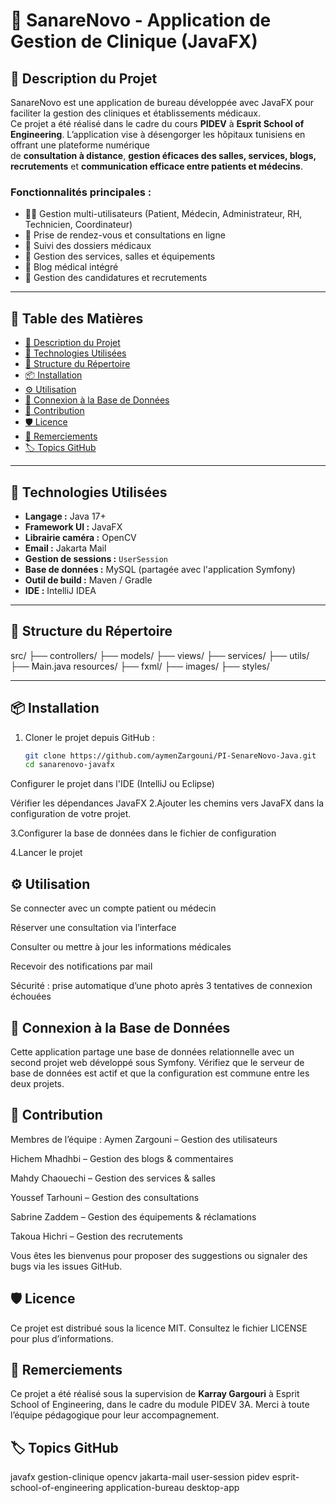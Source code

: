 # 🏥 SanareNovo - Application de Gestion de Clinique (JavaFX)

## 📖 Description du Projet

SanareNovo est une application de bureau développée avec JavaFX pour faciliter la gestion des cliniques et établissements médicaux.  
Ce projet a été réalisé dans le cadre du cours **PIDEV** à **Esprit School of Engineering**. L’application vise à désengorger les hôpitaux tunisiens en offrant une plateforme numérique  
de **consultation à distance**, **gestion éficaces des salles, services, blogs, recrutements** et **communication efficace entre patients et médecins**.

### Fonctionnalités principales :

- 🧑‍⚕️ Gestion multi-utilisateurs (Patient, Médecin, Administrateur, RH, Technicien, Coordinateur)
- 📅 Prise de rendez-vous et consultations en ligne
- 📁 Suivi des dossiers médicaux
- 🏥 Gestion des services, salles et équipements
- 📰 Blog médical intégré
- 💼 Gestion des candidatures et recrutements
  
---

## 📑 Table des Matières

- [📖 Description du Projet](#-description-du-projet)
- [🧰 Technologies Utilisées](#-technologies-utilisées)
- [📁 Structure du Répertoire](#-structure-du-répertoire)
- [📦 Installation](#-installation)
- [⚙️ Utilisation](#-utilisation)
- [🔗 Connexion à la Base de Données](#-connexion-à-la-base-de-données)
- [👥 Contribution](#-contribution)
- [🛡️ Licence](#-licence)
- [🙏 Remerciements](#-remerciements)
- [🏷️ Topics GitHub](#-topics-github)

---

## 🧰 Technologies Utilisées

- **Langage :** Java 17+
- **Framework UI :** JavaFX
- **Librairie caméra :** OpenCV
- **Email :** Jakarta Mail
- **Gestion de sessions :** `UserSession`
- **Base de données :** MySQL (partagée avec l'application Symfony)
- **Outil de build :** Maven / Gradle
- **IDE :** IntelliJ IDEA

---

## 📁 Structure du Répertoire

src/
├── controllers/
├── models/
├── views/
├── services/
├── utils/
├── Main.java
resources/
├── fxml/
├── images/
├── styles/

---

## 📦 Installation

1. Cloner le projet depuis GitHub :
   ```bash
   git clone https://github.com/aymenZargouni/PI-SenareNovo-Java.git
   cd sanarenovo-javafx
Configurer le projet dans l'IDE (IntelliJ ou Eclipse)

Vérifier les dépendances JavaFX
2.Ajouter les chemins vers JavaFX dans la configuration de votre projet.

3.Configurer la base de données dans le fichier de configuration

4.Lancer le projet

## ⚙️ Utilisation

Se connecter avec un compte patient ou médecin

Réserver une consultation via l’interface

Consulter ou mettre à jour les informations médicales

Recevoir des notifications par mail

Sécurité : prise automatique d’une photo après 3 tentatives de connexion échouées

## 🔗 Connexion à la Base de Données
Cette application partage une base de données relationnelle avec un second projet web développé sous Symfony.
Vérifiez que le serveur de base de données est actif et que la configuration est commune entre les deux projets.

## 👥 Contribution
Membres de l’équipe :
Aymen Zargouni – Gestion des utilisateurs

Hichem Mhadhbi – Gestion des blogs & commentaires

Mahdy Chaouechi – Gestion des services & salles

Youssef Tarhouni – Gestion des consultations

Sabrine Zaddem – Gestion des équipements & réclamations

Takoua Hichri – Gestion des recrutements

Vous êtes les bienvenus pour proposer des suggestions ou signaler des bugs via les issues GitHub.

## 🛡️ Licence
Ce projet est distribué sous la licence MIT.
Consultez le fichier LICENSE pour plus d’informations.

## 🙏 Remerciements
Ce projet a été réalisé sous la supervision de **Karray Gargouri**
à Esprit School of Engineering, dans le cadre du module PIDEV 3A.
Merci à toute l’équipe pédagogique pour leur accompagnement.

## 🏷️ Topics GitHub
javafx gestion-clinique opencv jakarta-mail user-session pidev esprit-school-of-engineering application-bureau desktop-app
